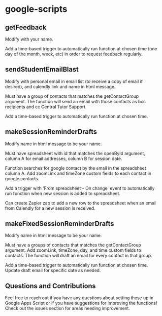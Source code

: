 # google-scripts

## getFeedback

Modify with your name.

Add a time-based trigger to automatically run function at chosen time (one day of the month, week, etc) in order to request feedback regularly.

## sendStudentEmailBlast

Modify with personal email in email list (to receive a copy of email if desired), and calendly link and name in html message.

Must have a group of contacts that matches the getContactGroup argument. The function will send an email with those contacts as bcc recipients and cc Central Tutor Support.

Add a time-based trigger to automatically run function at chosen time.

## makeSessionReminderDrafts

Modify name in html message to be your name.

Must have spreadsheet with id that matches the openById argument, column A for email addresses, column B for session date.

Function searches for google contact by the email in the spreadsheet column A. Add zoomLink and timeZone custom fields to each contact in google contacts.

Add a trigger with 'From spreadsheet - On change' event to automatically run function when new session is added to spreadsheet.

Can create Zapier zap to add a new row to the spreadsheet when an email from Calendly for a new session is received.

## makeFixedSessionReminderDrafts

Modify name in html message to be your name.

Must have a groups of contacts that matches the getContactGroup argument. Add zoomLink, timeZone, day, and time custom fields to contacts. The function will draft an email for every contact in that group.

Add a time-based trigger to automatically run function at chosen time. Update draft email for specific date as needed.

## Questions and Contributions

Feel free to reach out if you have any questions about setting these up in Google Apps Script or if you have suggestions for improving the functions! Check out the issues section for areas needing improvement.